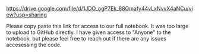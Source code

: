 https://drive.google.com/file/d/1JDO_ogP7Ek_88Omafy44vLxNvvX4aNCu/view?usp=sharing

Please copy paste this link for access to our full notebook. It was too large to upload to GitHub directly. I have given access to "Anyone" to the notebook, but please feel free to reach out if there are any issues accesessing the code.
